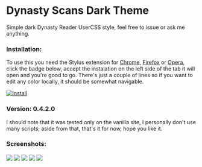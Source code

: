# Dynasty Scans Dark Theme
Simple dark Dynasty Reader UserCSS style, feel free to issue or ask me anything.

### Installation:
To use this you need the Stylus extension for [Chrome](https://chrome.google.com/webstore/detail/stylus/clngdbkpkpeebahjckkjfobafhncgmne), [Firefox](https://addons.mozilla.org/en-US/android/addon/styl-us/) or [Opera](https://addons.opera.com/es/extensions/details/stylus/), click the badge below, accept the instalation on the left side of the tab it will open and you're good to go.
There's just a couple of lines so if you want to edit any color locally, it should be somewhat navigable.

[![Install](https://img.shields.io/badge/Install%20directly%20with-Stylus-00adad.svg)](https://raw.githubusercontent.com/ikorobus/dynasty-scans-dark-theme/main/dsdt.user.css)

### Version: 0.4.2.0

I should note that it was tested only on the vanilla site, I personally don't use many scripts; aside from that, that's it for now, hope you like it.

### Screenshots:
<img align="center" src="https://raw.githubusercontent.com/ikorobus/dynasty-scans-dark-theme/main/images/sample01v2023 fix.png"></img>
<img align="center" src="https://raw.githubusercontent.com/ikorobus/dynasty-scans-dark-theme/main/images/sample02v2023.png"></img>
<img align="center" src="https://raw.githubusercontent.com/ikorobus/dynasty-scans-dark-theme/main/images/sample04.png"></img>
<img align="center" src="https://raw.githubusercontent.com/ikorobus/dynasty-scans-dark-theme/main/images/sample05.png"></img>
<img align="center" src="https://raw.githubusercontent.com/ikorobus/dynasty-scans-dark-theme/main/images/sample03.png"></img>

